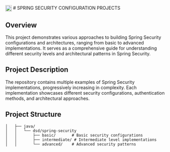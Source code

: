 <img src="[assets/icons/book.png](https://velog.velcdn.com/images/letsdev/post/44b40f1f-4d13-46ea-8ca7-e98541c13a9a/image.png)" width="20" height="20" align="center">  ﻿# SPRING SECURITY CONFIGURATION PROJECTS

## Overview

This project demonstrates various approaches to building Spring Security configurations and architectures, ranging from basic to advanced implementations. It serves as a comprehensive guide for understanding different security levels and architectural patterns in Spring Security.

## Project Description

The repository contains multiple examples of Spring Security implementations, progressively increasing in complexity. Each implementation showcases different security configurations, authentication methods, and architectural approaches.

## Project Structure 
```
│   ├── java/
│   │   └── dsd/spring-security
│   │       ├── basic/       # Basic security configurations
│   │       ├── intermediate/ # Intermediate level implementations
│   │       └── advanced/    # Advanced security patterns
```

